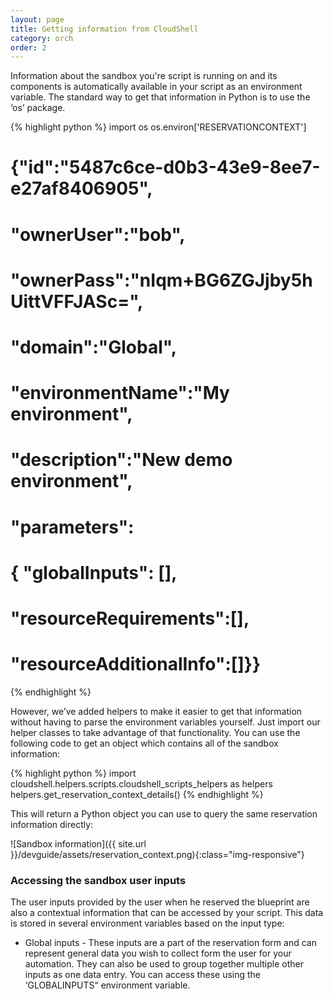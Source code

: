 ```yaml
---
layout: page
title: Getting information from CloudShell
category: orch
order: 2
---
```


Information about the sandbox you're script is running on and its components is automatically available in your script
as an environment variable. The standard way to get that information in Python is to use the ‘os’ package.

{% highlight python %}
import os
os.environ['RESERVATIONCONTEXT']
# {"id":"5487c6ce-d0b3-43e9-8ee7-e27af8406905",
#  "ownerUser":"bob",
#  "ownerPass":"nIqm+BG6ZGJjby5hUittVFFJASc=",
#  "domain":"Global",
#  "environmentName":"My environment",
#  "description":"New demo environment",
#  "parameters":
#    { "globalInputs": [],
#      "resourceRequirements":[],
#      "resourceAdditionalInfo":[]}}

{% endhighlight %}

However, we’ve added helpers to make it easier to get that information without having to parse the environment
variables yourself. Just import our helper classes to take advantage of that functionality.
You can use the following code to get an object which contains all of the sandbox information:

{% highlight python %}
import cloudshell.helpers.scripts.cloudshell_scripts_helpers as helpers
helpers.get_reservation_context_details()
{% endhighlight %}

This will return a Python object you can use to query the same reservation information directly:

![Sandbox information]({{ site.url }}/devguide/assets/reservation_context.png){:class="img-responsive"}

### Accessing the sandbox user inputs

The user inputs provided by the user when he reserved the blueprint are also a contextual information that can be
accessed by your script. This data is stored in several environment variables based on the input type:

* Global inputs - These inputs are a part of the reservation form and can represent general data you wish to
collect form the user for your automation. They can also be used to group together multiple other inputs as one data entry.
You can access these using the ‘GLOBALINPUTS“ environment variable.
